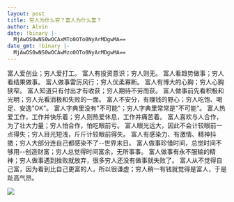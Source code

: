 ```yaml
---
layout: post
title: 穷人为什么穷？富人为什么富？
author: Alvin
date: !binary |-
  MjAwOS0wNS0wOCAxMTo0OTo0NyArMDgwMA==
date_gmt: !binary |-
  MjAwOS0wNS0wOCAwMzo0OTo0NyArMDgwMA==
---
```

富人爱创业；穷人爱打工。 
富人有投资意识；穷人则无。 
富人看趋势做事；穷人看结果做事。 
富人做事雷厉风行；穷人优柔寡断。 
富人有博大的心胸；穷人心胸狭窄。 
富人知道只有付出才有收获；穷人期待不劳而获。 
富人做事前先看积极和光明；穷人光看消极和失败的一面。 
富人不安分，有赚钱的野心；穷人吃饱、喝足、安逸"OK"。 
富人字典里没有"不可能"；穷人字典里常常是"不可能"。
富人热爱工作，工作并快乐着；穷人则热爱休息，工作并痛苦着。 
富人喜欢与人合作，为了壮大力量；穷人怕合作，怕吃眼前亏。 
富人眼光远大，因此不会计较眼前一点得失；穷人目光短浅，斤斤计较眼前得失。 
富人有感染力、有激情、精神抖擞；穷人大部分连自己都感染不了--世界末日。 
富人做事珍惜时间，总觉时间不够用--创造财富；穷人总觉得时间富余，无所事事。 
富人做事有永不服输的精神；穷人做事遇到挫败就放弃，很多穷人还没有做事就失败了。 
富人从不觉得自己富，因为看到比自己更富的人，所以很谦虚；穷人稍一有钱就觉得是富人，于是趾高气昂。

<div class="zemanta-pixie"><img class="zemanta-pixie-img" src="http://img.zemanta.com/pixy.gif?x-id=53847493-9da3-86a0-90ca-734fba25a1af" /></div>
